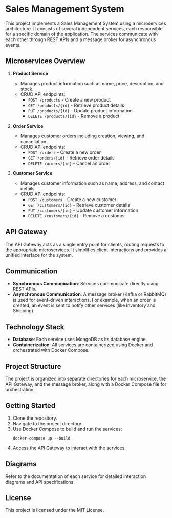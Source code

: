 # Sales Management System

This project implements a Sales Management System using a microservices architecture. It consists of several independent services, each responsible for a specific domain of the application. The services communicate with each other through REST APIs and a message broker for asynchronous events.

## Microservices Overview

1. **Product Service**
   - Manages product information such as name, price, description, and stock.
   - CRUD API endpoints:
     - `POST /products` - Create a new product
     - `GET /products/{id}` - Retrieve product details
     - `PUT /products/{id}` - Update product information
     - `DELETE /products/{id}` - Remove a product

2. **Order Service**
   - Manages customer orders including creation, viewing, and cancellation.
   - CRUD API endpoints:
     - `POST /orders` - Create a new order
     - `GET /orders/{id}` - Retrieve order details
     - `DELETE /orders/{id}` - Cancel an order

3. **Customer Service**
   - Manages customer information such as name, address, and contact details.
   - CRUD API endpoints:
     - `POST /customers` - Create a new customer
     - `GET /customers/{id}` - Retrieve customer details
     - `PUT /customers/{id}` - Update customer information
     - `DELETE /customers/{id}` - Remove a customer

## API Gateway

The API Gateway acts as a single entry point for clients, routing requests to the appropriate microservices. It simplifies client interactions and provides a unified interface for the system.

## Communication

- **Synchronous Communication**: Services communicate directly using REST APIs.
- **Asynchronous Communication**: A message broker (Kafka or RabbitMQ) is used for event-driven interactions. For example, when an order is created, an event is sent to notify other services (like Inventory and Shipping).

## Technology Stack

- **Database**: Each service uses MongoDB as its database engine.
- **Containerization**: All services are containerized using Docker and orchestrated with Docker Compose.

## Project Structure

The project is organized into separate directories for each microservice, the API Gateway, and the message broker, along with a Docker Compose file for orchestration.

## Getting Started

1. Clone the repository.
2. Navigate to the project directory.
3. Use Docker Compose to build and run the services:
   ```
   docker-compose up --build
   ```
4. Access the API Gateway to interact with the services.

## Diagrams

Refer to the documentation of each service for detailed interaction diagrams and API specifications. 

## License

This project is licensed under the MIT License.